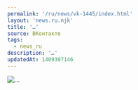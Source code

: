 ```yaml
---
permalink: '/ru/news/vk-1445/index.html'
layout: 'news.ru.njk'
title: '…'
source: ВКонтакте
tags:
  - news_ru
description: '…'
updatedAt: 1409307146
---
```

![…](https://sun9-49.userapi.com/impf/UGyX7gMMwbFOfPn4L9gmQv9RzEjgInexU2qn2Q/_H7pQrj4u0Y.jpg?size=810x1080&quality=96&sign=057581df2f6b381c07d96a05023d1a5f&c_uniq_tag=ef2sg7mWhnMNxCLO37zwjxMtl1_2NV_lHnVK5uvQ7IM&type=album)

